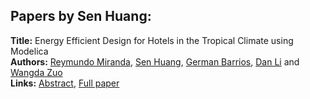 <h2>Papers by Sen Huang:</h2>
<p>
<b>Title:</b> Energy Efficient Design for Hotels in the Tropical Climate using Modelica<br />
<b>Authors:</b> <a href="../authors/author_200.html">Reymundo Miranda</a>, <a href="../authors/author_142.html">Sen Huang</a>, <a href="../authors/author_17.html">German Barrios</a>, <a href="../authors/author_179.html">Dan Li</a> and <a href="../authors/author_345.html">Wangda Zuo</a><br />
<b>Links:</b> <a href="../abstracts/abstract_7.pdf">Abstract</a>, <a href="../submissions/ecp1511871_MirandaHuangBarriosLiZuo.pdf">Full paper</a>
</p>